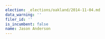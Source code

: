 ```yaml
---
election: _elections/oakland/2014-11-04.md
data_warning: ''
filer_id: ''
is_incumbent: false
name: Jason Anderson
---
```

